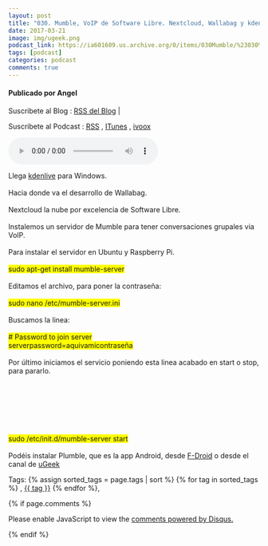 ```yaml
---
layout: post
title: "030. Mumble, VoIP de Software Libre. Nextcloud, Wallabag y kdenlive"
date: 2017-03-21
image: img/ugeek.png
podcast_link: https://ia601609.us.archive.org/0/items/030Mumble/%23030%20Mumble.mp3
tags: [podcast]
categories: podcast
comments: true
---
```

#### Publicado por Angel

Suscribete al Blog :  [RSS del Blog](http://feeds.feedburner.com/uGeekBlog) |

Suscribete al Podcast :  [RSS](http://feeds.feedburner.com/ugeek) , [ITunes](https://itunes.apple.com/us/podcast/ugeek/id1201421866?mt=2) , [ivoox](https://www.ivoox.com/podcast-ugeek_sq_f1383493_1.html)

<audio controls>
  <source src="https://ia601609.us.archive.org/0/items/030Mumble/%23030%20Mumble.mp3" type="audio/mpeg">
Your browser does not support the audio element.
</audio>
<!-- ---------------------------------------------------Pon aquí el audio-------------------------------------------------------- -->


Llega <a href="https://kdenlive.org/">kdenlive</a> para Windows.<br /><br />Hacia donde va el desarrollo de Wallabag.<br /><br />Nextcloud la nube por excelencia de Software Libre.<br /><br />Instalemos un servidor de Mumble para tener conversaciones grupales via VoIP.<br /><br />Para instalar el servidor en Ubuntu y Raspberry Pi.<br /><br /><span style="background-color: yellow;">sudo apt-get install mumble-server</span><br /><br />Editamos el archivo, para poner la contraseña:<br /><br /><span style="background-color: yellow;">sudo nano /etc/mumble-server.ini</span><br /><br />Buscamos la linea:<br /><span style="background-color: yellow;"><br /></span><span style="background-color: yellow;"># Password to join server<br />serverpassword=aquivamicontraseña</span><br /><br />Por último iniciamos el servicio poniendo esta linea acabado en start o stop, para pararlo.<br /><br /><br /><br /><br /><br /><br /><br /><span style="background-color: yellow;">sudo /etc/init.d/mumble-server start</span><br /><br />Podéis instalar Plumble, que es la app Android, desde <a href="https://f-droid.org/repository/browse/?fdfilter=plumble&amp;fdid=com.morlunk.mumbleclient">F-Droid</a> o desde el canal de <a href="https://t.me/uGeek/51">uGeek</a>



<!-- TAGS Y COMENTARIOS -->

Tags: {% assign sorted_tags = page.tags | sort %} {% for tag in sorted_tags %} , <span class="tag"><a href="/search#{{ tag }}">{{ tag }}</a></span> {% endfor %},



{% if page.comments %}
<div id="disqus_thread"></div>
<script>

/**
*  RECOMMENDED CONFIGURATION VARIABLES: EDIT AND UNCOMMENT THE SECTION BELOW TO INSERT DYNAMIC VALUES FROM YOUR PLATFORM OR CMS.
*  LEARN WHY DEFINING THESE VARIABLES IS IMPORTANT: https://disqus.com/admin/universalcode/#configuration-variables*/
/*
var disqus_config = function () {
this.page.url = PAGE_URL;  // Replace PAGE_URL with your page's canonical URL variable
this.page.identifier = PAGE_IDENTIFIER; // Replace PAGE_IDENTIFIER with your page's unique identifier variable
};
*/
(function() { // DON'T EDIT BELOW THIS LINE
var d = document, s = d.createElement('script');
s.src = 'https://https-angelbcn-github-io-ugeek.disqus.com/embed.js';
s.setAttribute('data-timestamp', +new Date());
(d.head || d.body).appendChild(s);
})();
</script>
<noscript>Please enable JavaScript to view the <a href="https://disqus.com/?ref_noscript">comments powered by Disqus.</a></noscript>


{% endif %}

